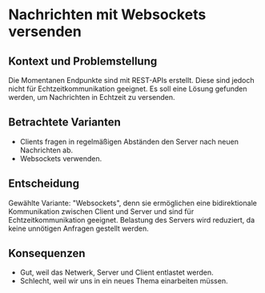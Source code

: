 # Nachrichten mit Websockets versenden

## Kontext und Problemstellung

Die Momentanen Endpunkte sind mit REST-APIs erstellt. 
Diese sind jedoch nicht für Echtzeitkommunikation geeignet. 
Es soll eine Lösung gefunden werden, um Nachrichten in Echtzeit zu versenden.

## Betrachtete Varianten

* Clients fragen in regelmäßigen Abständen den Server nach neuen Nachrichten ab.
* Websockets verwenden.

## Entscheidung

Gewählte Variante: "Websockets", denn sie ermöglichen eine bidirektionale Kommunikation zwischen Client und Server und sind für Echtzeitkommunikation geeignet. Belastung des Servers wird reduziert, da keine unnötigen Anfragen gestellt werden.


## Konsequenzen

* Gut, weil das Netwerk, Server und Client entlastet werden.
* Schlecht, weil wir uns in ein neues Thema einarbeiten müssen.
